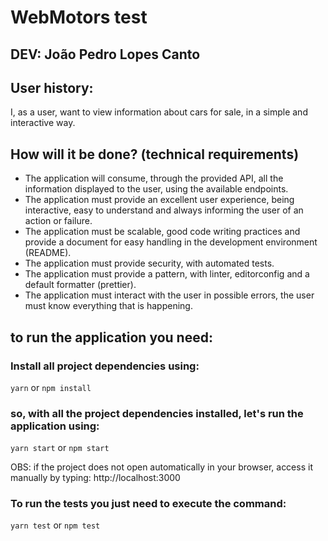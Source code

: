 # WebMotors test

## DEV: João Pedro Lopes Canto

## User history:

I, as a user, want to view information about cars for sale, in a simple and interactive way.

## How will it be done? (technical requirements)

- The application will consume, through the provided API, all the information displayed to the user, using the available endpoints.
- The application must provide an excellent user experience, being interactive, easy to understand and always informing the user of an action or failure.
- The application must be scalable, good code writing practices and provide a document for easy handling in the development environment (README).
- The application must provide security, with automated tests.
- The application must provide a pattern, with linter, editorconfig and a default formatter (prettier).
- The application must interact with the user in possible errors, the user must know everything that is happening.
## to run the application you need:

### Install all project dependencies using:

`yarn` or `npm install`

### so, with all the project dependencies installed, let's run the application using:

 `yarn start` or `npm start`

 OBS: if the project does not open automatically in your browser, access it manually by typing: http://localhost:3000

 ### To run the tests you just need to execute the command:

 `yarn test` or `npm test`


